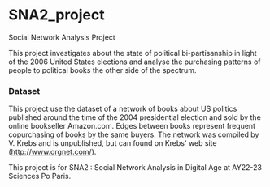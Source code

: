 # SNA2_project
Social Network Analysis Project

This project investigates about the state of political bi-partisanship in light of the 2006 United States elections and analyse the purchasing patterns of people to political books the other side of the spectrum.

### Dataset 
This project use the dataset of a network of books about US politics published around the time of the 2004 presidential election and sold by the online bookseller Amazon.com. Edges between books represent frequent copurchasing of books by the same buyers. The network was compiled by V. Krebs and is unpublished, but can found on Krebs' web site (http://www.orgnet.com/).


This project is for SNA2 : Social Network Analysis in Digital Age at AY22-23 Sciences Po Paris.
